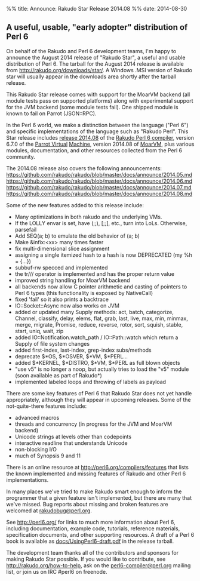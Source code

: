 %% title: Announce: Rakudo Star Release 2014.08
%% date: 2014-08-30

<h2>A useful, usable, "early adopter" distribution of Perl 6</h2>
On behalf of the Rakudo and Perl 6 development teams, I'm happy to
announce the August 2014 release of "Rakudo Star", a useful and usable
distribution of Perl 6. The tarball for the August 2014 release is
available from <a title="http://rakudo.org/downloads/star/" href="http://rakudo.org/downloads/star/">http://rakudo.org/downloads/star/</a>. A Windows .MSI
version of Rakudo star will usually appear in the downloads area
shortly after the tarball release.

This Rakudo Star release comes with support for the MoarVM
backend (all module tests pass on supported platforms) along with
experimental support for the JVM backend (some module tests fail).
One shipped module is known to fail on Parrot (JSON::RPC).

In the Perl 6 world, we make a distinction between the language
("Perl 6") and specific implementations of the language such as
"Rakudo Perl". This Star release includes <a href="https://github.com/rakudo/rakudo/blob/master/docs/announce/2014.08.md">release 2014.08</a> of the
<a href="http://github.com/rakudo/rakudo">Rakudo Perl 6 compiler</a>, version 6.7.0 of the <a href="http://parrot.org/">Parrot Virtual</a>
<a href="http://parrot.org/">Machine</a>, version 2014.08 of <a href="http://moarvm.org/">MoarVM</a>, plus various modules,
documentation, and other resources collected from the Perl 6
community.

The 2014.08 release also covers the following announcements:
<a href="https://github.com/rakudo/rakudo/blob/master/docs/announce/2014.05.md">https://github.com/rakudo/rakudo/blob/master/docs/announce/2014.05.md</a>
<a href="https://github.com/rakudo/rakudo/blob/master/docs/announce/2014.06.md">https://github.com/rakudo/rakudo/blob/master/docs/announce/2014.06.md</a>
<a href="https://github.com/rakudo/rakudo/blob/master/docs/announce/2014.07.md">https://github.com/rakudo/rakudo/blob/master/docs/announce/2014.07.md</a>
<a href="https://github.com/rakudo/rakudo/blob/master/docs/announce/2014.08.md">https://github.com/rakudo/rakudo/blob/master/docs/announce/2014.08.md</a>

Some of the new features added to this release include:
<ul>
    <li>Many optimizations in both rakudo and the underlying VMs.</li>
    <li>If the LOLLY envar is set, have (;;), [;;], etc., turn into LoLs. Otherwise, parsefail</li>
    <li>Add SEQ(a; b) to emulate the old behavior of (a; b)</li>
    <li>Make &amp;infix:&lt;xx&gt; many times faster</li>
    <li>fix multi-dimensional slice assignment</li>
    <li>assigning a single itemized hash to a hash is now DEPRECATED (my %h = {...})</li>
    <li>subbuf-rw specced and implemented</li>
    <li>the tr/// operator is implemented and has the proper return value</li>
    <li>improved string handling for MoarVM backend</li>
    <li>all backends now allow C pointer arithmetic and casting of pointers to Perl 6 types (this functionality is exposed by NativeCall)</li>
    <li>fixed 'fail' so it also prints a backtrace</li>
    <li>IO::Socket::Async now also works on JVM</li>
    <li>added or updated many Supply methods: act, batch, categorize, Channel, classify, delay, elems, flat, grab, last, live, max, min, minmax, merge, migrate, Promise, reduce, reverse, rotor, sort, squish, stable, start, uniq, wait, zip</li>
    <li>added IO::Notification.watch_path / IO::Path::watch which return a Supply of file system changes</li>
    <li>added first-index, last-index, grep-index subs/methods</li>
    <li>deprecate $*OS, $*OSVER, $*VM, $*PERL...</li>
    <li>added $*KERNEL, $*DISTRO, $*VM, $*PERL as full blown objects</li>
    <li>"use v5" is no longer a noop, but actually tries to load the "v5" module (soon available as part of Rakudo*)</li>
    <li>implemented labeled loops and throwing of labels as payload</li>
</ul>
There are some key features of Perl 6 that Rakudo Star does not yet
handle appropriately, although they will appear in upcoming releases.
Some of the not-quite-there features include:
<ul>
    <li> advanced macros</li>
    <li> threads and concurrency (in progress for the JVM and MoarVM backend)</li>
    <li> Unicode strings at levels other than codepoints</li>
    <li> interactive readline that understands Unicode</li>
    <li> non-blocking I/O</li>
    <li> much of Synopsis 9 and 11</li>
</ul>
There is an online resource at <a href="http://perl6.org/compilers/features">http://perl6.org/compilers/features</a>
that lists the known implemented and missing features of Rakudo and
other Perl 6 implementations.

In many places we've tried to make Rakudo smart enough to inform the
programmer that a given feature isn't implemented, but there are many
that we've missed. Bug reports about missing and broken features are
welcomed at <a href="mailto:rakudobug@perl.org">rakudobug@perl.org</a>.

See <a href="http://perl6.org/">http://perl6.org/</a> for links to much more information about
Perl 6, including documentation, example code, tutorials, reference
materials, specification documents, and other supporting resources. A
draft of a Perl 6 book is available as <a href="https://github.com/rakudo/star/raw/master/docs/UsingPerl6-draft.pdf">docs/UsingPerl6-draft.pdf</a> in
the release tarball.

The development team thanks all of the contributors and sponsors for
making Rakudo Star possible. If you would like to contribute, see
<a href="http://rakudo.org/how-to-help">http://rakudo.org/how-to-help</a>, ask on the <a href="mailto:perl6-compiler@perl.org">perl6-compiler@perl.org</a>
mailing list, or join us on IRC #perl6 on freenode.